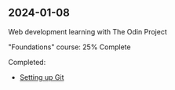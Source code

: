 ## 2024-01-08

Web development learning with The Odin Project

"Foundations" course: 25% Complete

Completed:
- [Setting up Git](https://www.theodinproject.com/lessons/foundations-setting-up-git)
